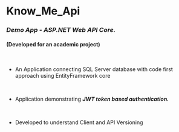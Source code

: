 # Know_Me_Api

<i><h3>Demo App - ASP.NET Web API Core.</h3></i> 
<h4>(Developed for an academic project)</h4>
</br>

- An Application connecting SQL Server database with code first approach using EntityFramework core
</br>

- Application demonstrating <i><b>JWT token based authentication.</b></i>
</br>

- Developed to understand Client and API Versioning


